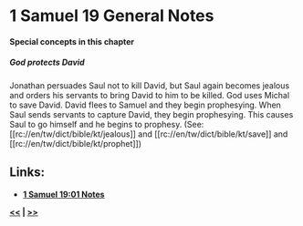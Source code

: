 # 1 Samuel 19 General Notes #

#### Special concepts in this chapter ####

##### God protects David #####
Jonathan persuades Saul not to kill David, but Saul again becomes jealous and orders his servants to bring David to him to be killed. God uses Michal to save David. David flees to Samuel and they begin prophesying. When Saul sends servants to capture David, they begin prophesying. This causes Saul to go himself and he begins to prophesy. (See: [[rc://en/tw/dict/bible/kt/jealous]] and [[rc://en/tw/dict/bible/kt/save]] and [[rc://en/tw/dict/bible/kt/prophet]])  

## Links: ##

* __[1 Samuel 19:01 Notes](./01.md)__

__[<<](../18/intro.md) | [>>](../20/intro.md)__
